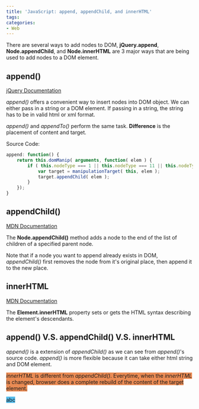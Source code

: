 ```yaml
---
title: 'JavaScript: append, appendChild, and innerHTML'
tags:
categories:
- Web
---
```


There are several ways to add nodes to DOM, **jQuery.append**, **Node.appendChild**, and **Node.innerHTML** are 3 major ways that are being used to add nodes to a DOM element.

## append()
[jQuery Documentation](http://api.jquery.com/append/)

*append()* offers a convenient way to insert nodes into DOM object. We can either pass in a string or a DOM element. If passing in a string, the string has to be in valid html or xml format.

*append()* and *appendTo()* perform the same task. **Difference** is the placement of content and target.

Source Code:
```js
append: function() {
    return this.domManip( arguments, function( elem ) {
        if ( this.nodeType === 1 || this.nodeType === 11 || this.nodeType === 9 ) {
            var target = manipulationTarget( this, elem );
            target.appendChild( elem );
        }
    });
}
```

## appendChild()
[MDN Documentation](https://developer.mozilla.org/en-US/docs/Web/API/Node/appendChild)

The **Node.appendChild()** method adds a node to the end of the list of children of a specified parent node.

Note that if a node you want to append already exists in DOM, *appendChild()* first removes the node from it's original place, then append it to the new place.

## innerHTML
[MDN Documentation](https://developer.mozilla.org/en-US/docs/Web/API/Element/innerHTML)

The **Element.innerHTML** property sets or gets the HTML syntax describing the element's descendants.

## append() V.S. appendChild() V.S. innerHTML
*append()* is a extension of *appendChild()* as we can see from *append()*'s source code. *append()* is more flexible because it can take either html string and DOM element. 

<span style="background-color:#ea8b54">*innerHTML* is different from *appendChild()*. Everytime, when the *innerHTML* is changed, browser does a complete rebuild of the content of the target element.</span>

<span style="background-color:#54bbea">abc</span>